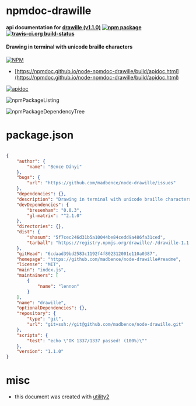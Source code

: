 # npmdoc-drawille

#### api documentation for  [drawille (v1.1.0)](https://github.com/madbence/node-drawille#readme)  [![npm package](https://img.shields.io/npm/v/npmdoc-drawille.svg?style=flat-square)](https://www.npmjs.org/package/npmdoc-drawille) [![travis-ci.org build-status](https://api.travis-ci.org/npmdoc/node-npmdoc-drawille.svg)](https://travis-ci.org/npmdoc/node-npmdoc-drawille)

#### Drawing in terminal with unicode braille characters

[![NPM](https://nodei.co/npm/drawille.png?downloads=true&downloadRank=true&stars=true)](https://www.npmjs.com/package/drawille)

- [https://npmdoc.github.io/node-npmdoc-drawille/build/apidoc.html](https://npmdoc.github.io/node-npmdoc-drawille/build/apidoc.html)

[![apidoc](https://npmdoc.github.io/node-npmdoc-drawille/build/screenCapture.buildCi.browser.%252Ftmp%252Fbuild%252Fapidoc.html.png)](https://npmdoc.github.io/node-npmdoc-drawille/build/apidoc.html)

![npmPackageListing](https://npmdoc.github.io/node-npmdoc-drawille/build/screenCapture.npmPackageListing.svg)

![npmPackageDependencyTree](https://npmdoc.github.io/node-npmdoc-drawille/build/screenCapture.npmPackageDependencyTree.svg)



# package.json

```json

{
    "author": {
        "name": "Bence Dányi"
    },
    "bugs": {
        "url": "https://github.com/madbence/node-drawille/issues"
    },
    "dependencies": {},
    "description": "Drawing in terminal with unicode braille characters",
    "devDependencies": {
        "bresenham": "0.0.3",
        "gl-matrix": "^2.1.0"
    },
    "directories": {},
    "dist": {
        "shasum": "5f7cec246d31b5a10044be84cedd9a486fa31ced",
        "tarball": "https://registry.npmjs.org/drawille/-/drawille-1.1.0.tgz"
    },
    "gitHead": "6cdaad39bd2583c1192f4f802312001e110a0387",
    "homepage": "https://github.com/madbence/node-drawille#readme",
    "license": "MIT",
    "main": "index.js",
    "maintainers": [
        {
            "name": "lennon"
        }
    ],
    "name": "drawille",
    "optionalDependencies": {},
    "repository": {
        "type": "git",
        "url": "git+ssh://git@github.com/madbence/node-drawille.git"
    },
    "scripts": {
        "test": "echo \"OK 1337/1337 passed! (100%)\""
    },
    "version": "1.1.0"
}
```



# misc
- this document was created with [utility2](https://github.com/kaizhu256/node-utility2)
